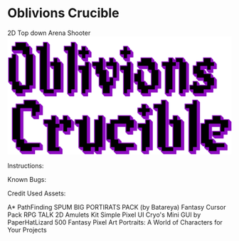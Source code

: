 # Oblivions Crucible
2D Top down Arena Shooter
![screenshot](/Oblivions%20Crucible/Assets/Images/Title.png)

Instructions:


Known Bugs:


Credit Used Assets:

A* PathFinding
SPUM
BIG PORTIRATS PACK (by Batareya)
Fantasy Cursor Pack
RPG TALK
2D Amulets Kit
Simple Pixel UI
Cryo's Mini GUI by PaperHatLizard
500 Fantasy Pixel Art Portraits: A World of Characters for Your Projects